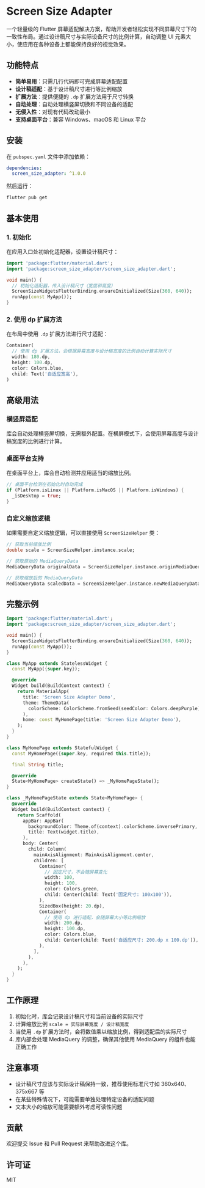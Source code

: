 # Screen Size Adapter

一个轻量级的 Flutter 屏幕适配解决方案，帮助开发者轻松实现不同屏幕尺寸下的一致性布局。通过设计稿尺寸与实际设备尺寸的比例计算，自动调整 UI 元素大小，使应用在各种设备上都能保持良好的视觉效果。

## 功能特点

- **简单易用**：只需几行代码即可完成屏幕适配配置
- **设计稿适配**：基于设计稿尺寸进行等比例缩放
- **扩展方法**：提供便捷的 `.dp` 扩展方法用于尺寸转换
- **自动处理**：自动处理横竖屏切换和不同设备的适配
- **无侵入性**：对现有代码改动最小
- **支持桌面平台**：兼容 Windows、macOS 和 Linux 平台

## 安装

在 `pubspec.yaml` 文件中添加依赖：

```yaml
dependencies:
  screen_size_adapter: ^1.0.0
```

然后运行：

```bash
flutter pub get
```

## 基本使用

### 1. 初始化

在应用入口处初始化适配器，设置设计稿尺寸：

```dart
import 'package:flutter/material.dart';
import 'package:screen_size_adapter/screen_size_adapter.dart';

void main() {
  // 初始化适配器，传入设计稿尺寸（宽度和高度）
  ScreenSizeWidgetsFlutterBinding.ensureInitialized(Size(360, 640));
  runApp(const MyApp());
}
```

### 2. 使用 dp 扩展方法

在布局中使用 `.dp` 扩展方法进行尺寸适配：

```dart
Container(
  // 使用 dp 扩展方法，会根据屏幕宽度与设计稿宽度的比例自动计算实际尺寸
  width: 180.dp,
  height: 100.dp,
  color: Colors.blue,
  child: Text('自适应宽高'),
)
```

## 高级用法

### 横竖屏适配

库会自动处理横竖屏切换，无需额外配置。在横屏模式下，会使用屏幕高度与设计稿宽度的比例进行计算。

### 桌面平台支持

在桌面平台上，库会自动检测并应用适当的缩放比例。

```dart
// 桌面平台检测在初始化时自动完成
if (Platform.isLinux || Platform.isMacOS || Platform.isWindows) {
  _isDesktop = true;
}
```

### 自定义缩放逻辑

如果需要自定义缩放逻辑，可以直接使用 `ScreenSizeHelper` 类：

```dart
// 获取当前缩放比例
double scale = ScreenSizeHelper.instance.scale;

// 获取原始的 MediaQueryData
MediaQueryData originalData = ScreenSizeHelper.instance.originMediaQueryData;

// 获取缩放后的 MediaQueryData
MediaQueryData scaledData = ScreenSizeHelper.instance.newMediaQueryData;
```

## 完整示例

```dart
import 'package:flutter/material.dart';
import 'package:screen_size_adapter/screen_size_adapter.dart';

void main() {
  ScreenSizeWidgetsFlutterBinding.ensureInitialized(Size(360, 640));
  runApp(const MyApp());
}

class MyApp extends StatelessWidget {
  const MyApp({super.key});

  @override
  Widget build(BuildContext context) {
    return MaterialApp(
      title: 'Screen Size Adapter Demo',
      theme: ThemeData(
        colorScheme: ColorScheme.fromSeed(seedColor: Colors.deepPurple),
      ),
      home: const MyHomePage(title: 'Screen Size Adapter Demo'),
    );
  }
}

class MyHomePage extends StatefulWidget {
  const MyHomePage({super.key, required this.title});

  final String title;

  @override
  State<MyHomePage> createState() => _MyHomePageState();
}

class _MyHomePageState extends State<MyHomePage> {
  @override
  Widget build(BuildContext context) {
    return Scaffold(
      appBar: AppBar(
        backgroundColor: Theme.of(context).colorScheme.inversePrimary,
        title: Text(widget.title),
      ),
      body: Center(
        child: Column(
          mainAxisAlignment: MainAxisAlignment.center,
          children: [
            Container(
              // 固定尺寸，不会随屏幕变化
              width: 100,
              height: 100,
              color: Colors.green,
              child: Center(child: Text('固定尺寸: 100x100')),
            ),
            SizedBox(height: 20.dp),
            Container(
              // 使用 dp 进行适配，会随屏幕大小等比例缩放
              width: 200.dp,
              height: 100.dp,
              color: Colors.blue,
              child: Center(child: Text('自适应尺寸: 200.dp x 100.dp')),
            ),
          ],
        ),
      ),
    );
  }
}
```

## 工作原理

1. 初始化时，库会记录设计稿尺寸和当前设备的实际尺寸
2. 计算缩放比例 `scale = 实际屏幕宽度 / 设计稿宽度`
3. 当使用 `.dp` 扩展方法时，会将数值乘以缩放比例，得到适配后的实际尺寸
4. 库内部会处理 MediaQuery 的调整，确保其他使用 MediaQuery 的组件也能正确工作

## 注意事项

- 设计稿尺寸应该与实际设计稿保持一致，推荐使用标准尺寸如 360x640、375x667 等
- 在某些特殊情况下，可能需要单独处理特定设备的适配问题
- 文本大小的缩放可能需要额外考虑可读性问题

## 贡献

欢迎提交 Issue 和 Pull Request 来帮助改进这个库。

## 许可证

MIT
